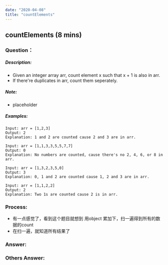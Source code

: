 ```yaml
---
date: "2020-04-08"
title: "countElements"
---
```


## countElements (8 mins)

### Question：

##### Description:
* Given an integer array arr, count element x such that x + 1 is also in arr.
* If there're duplicates in arr, count them seperately.

##### Note:
* placeholder

##### Examples:
```
Input: arr = [1,2,3]
Output: 2
Explanation: 1 and 2 are counted cause 2 and 3 are in arr.

Input: arr = [1,1,3,3,5,5,7,7]
Output: 0
Explanation: No numbers are counted, cause there's no 2, 4, 6, or 8 in arr.

Input: arr = [1,3,2,3,5,0]
Output: 3
Explanation: 0, 1 and 2 are counted cause 1, 2 and 3 are in arr.

Input: arr = [1,1,2,2]
Output: 2
Explanation: Two 1s are counted cause 2 is in arr.
```

### Process:
- 有一点感觉了，看到这个题目就想到 用object 累加下，扫一遍得到所有的数据的count
- 在扫一遍，就知道所有结果了

### Answer:

### Others Answer:
